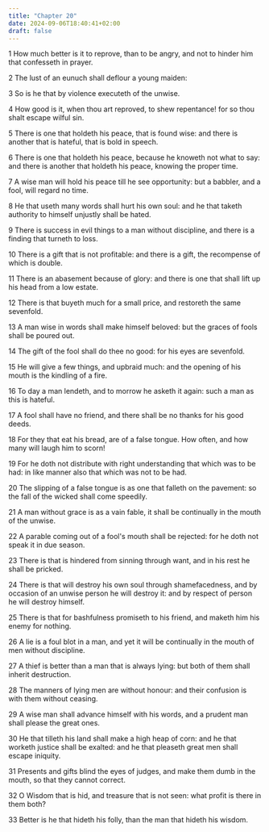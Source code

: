 ```yaml
---
title: "Chapter 20"
date: 2024-09-06T18:40:41+02:00
draft: false
---
```




1 How much better is it to reprove, than to be angry, and not to hinder him that confesseth in prayer.

2 The lust of an eunuch shall deflour a young maiden:

3 So is he that by violence executeth of the unwise.

4 How good is it, when thou art reproved, to shew repentance! for so thou shalt escape wilful sin.

5 There is one that holdeth his peace, that is found wise: and there is another that is hateful, that is bold in speech.

6 There is one that holdeth his peace, because he knoweth not what to say: and there is another that holdeth his peace, knowing the proper time.

7 A wise man will hold his peace till he see opportunity: but a babbler, and a fool, will regard no time.

8 He that useth many words shall hurt his own soul: and he that taketh authority to himself unjustly shall be hated.

9 There is success in evil things to a man without discipline, and there is a finding that turneth to loss.

10 There is a gift that is not profitable: and there is a gift, the recompense of which is double.

11 There is an abasement because of glory: and there is one that shall lift up his head from a low estate.

12 There is that buyeth much for a small price, and restoreth the same sevenfold.

13 A man wise in words shall make himself beloved: but the graces of fools shall be poured out.

14 The gift of the fool shall do thee no good: for his eyes are sevenfold.

15 He will give a few things, and upbraid much: and the opening of his mouth is the kindling of a fire.

16 To day a man lendeth, and to morrow he asketh it again: such a man as this is hateful.

17 A fool shall have no friend, and there shall be no thanks for his good deeds.

18 For they that eat his bread, are of a false tongue. How often, and how many will laugh him to scorn!

19 For he doth not distribute with right understanding that which was to be had: in like manner also that which was not to be had.

20 The slipping of a false tongue is as one that falleth on the pavement: so the fall of the wicked shall come speedily.

21 A man without grace is as a vain fable, it shall be continually in the mouth of the unwise.

22 A parable coming out of a fool's mouth shall be rejected: for he doth not speak it in due season.

23 There is that is hindered from sinning through want, and in his rest he shall be pricked.

24 There is that will destroy his own soul through shamefacedness, and by occasion of an unwise person he will destroy it: and by respect of person he will destroy himself.

25 There is that for bashfulness promiseth to his friend, and maketh him his enemy for nothing.

26 A lie is a foul blot in a man, and yet it will be continually in the mouth of men without discipline.

27 A thief is better than a man that is always lying: but both of them shall inherit destruction.

28 The manners of lying men are without honour: and their confusion is with them without ceasing.

29 A wise man shall advance himself with his words, and a prudent man shall please the great ones.

30 He that tilleth his land shall make a high heap of corn: and he that worketh justice shall be exalted: and he that pleaseth great men shall escape iniquity.

31 Presents and gifts blind the eyes of judges, and make them dumb in the mouth, so that they cannot correct.

32 O Wisdom that is hid, and treasure that is not seen: what profit is there in them both?

33 Better is he that hideth his folly, than the man that hideth his wisdom.

